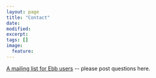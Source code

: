 ```yaml
---
layout: page
title: "Contact"
date: 
modified:
excerpt:
tags: []
image:
  feature:
---
```


[A mailing list for Ebb users](https://mailman.stanford.edu/mailman/listinfo/liszt-ebb-users) -- please post questions here.